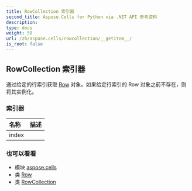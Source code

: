 ```yaml
---
title: RowCollection 索引器
second_title: Aspose.Cells for Python via .NET API 参考资料
description:
type: docs
weight: 50
url: /zh/aspose.cells/rowcollection/__getitem__/
is_root: false
---
```

## RowCollection 索引器

通过给定的行索引获取 [Row](/cells/python-net/zh/aspose.cells/row) 对象。如果给定行索引的 Row 对象之前不存在，则将其实例化。
### 索引器
|名称|描述|
| :- | :- |
| index |  |



### 也可以看看
* 模块 [aspose.cells](../../)
* 类 [Row](/cells/python-net/zh/aspose.cells/row)
* 类 [RowCollection](/cells/python-net/zh/aspose.cells/rowcollection)
